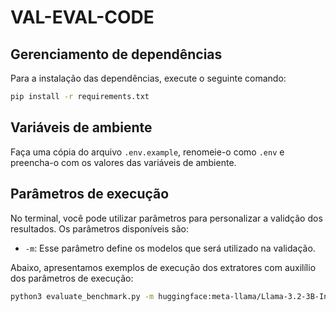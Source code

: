 # VAL-EVAL-CODE

## Gerenciamento de dependências

Para a instalação das dependências, execute o seguinte comando:
```bash
pip install -r requirements.txt
```

## Variáveis de ambiente

Faça uma cópia do arquivo `.env.example`, renomeie-o como `.env` e preencha-o com os valores das variáveis de ambiente.

## Parâmetros de execução

No terminal, você pode utilizar parâmetros para personalizar a validção dos resultados. Os parâmetros disponíveis são:

- `-m`: Esse parâmetro define os modelos que será utilizado na validação.

Abaixo, apresentamos exemplos de execução dos extratores com auxilílio dos parâmetros de execução:

```bash
python3 evaluate_benchmark.py -m huggingface:meta-llama/Llama-3.2-3B-Instruct
```
